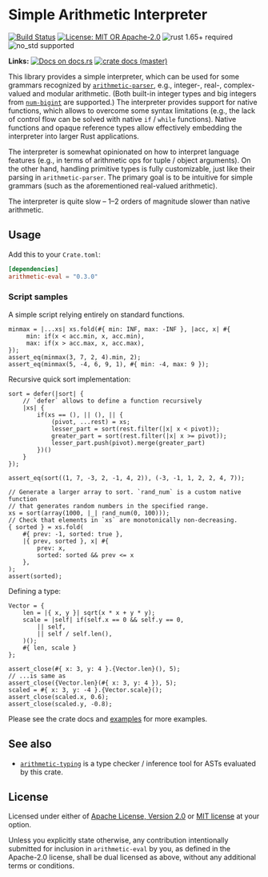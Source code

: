 # Simple Arithmetic Interpreter

[![Build Status](https://github.com/slowli/arithmetic-parser/workflows/CI/badge.svg?branch=master)](https://github.com/slowli/arithmetic-parser/actions)
[![License: MIT OR Apache-2.0](https://img.shields.io/badge/License-MIT%2FApache--2.0-blue)](https://github.com/slowli/arithmetic-parser#license)
![rust 1.65+ required](https://img.shields.io/badge/rust-1.65+-blue.svg)
![no_std supported](https://img.shields.io/badge/no__std-tested-green.svg)

**Links:** [![Docs on docs.rs](https://img.shields.io/docsrs/arithmetic-eval)](https://docs.rs/arithmetic-eval/)
[![crate docs (master)](https://img.shields.io/badge/master-yellow.svg?label=docs)](https://slowli.github.io/arithmetic-parser/arithmetic_eval/)

This library provides a simple interpreter, which can be used for some grammars
recognized by [`arithmetic-parser`], e.g., integer-, real-, complex-valued and modular arithmetic.
(Both built-in integer types and big integers from [`num-bigint`] are supported.)
The interpreter provides support for native functions,
which allows to overcome some syntax limitations (e.g., the lack of control flow
can be solved with native `if` / `while` functions). Native functions and opaque reference types
allow effectively embedding the interpreter into larger Rust applications.

The interpreter is somewhat opinionated on how to interpret language features
(e.g., in terms of arithmetic ops for tuple / object arguments).
On the other hand, handling primitive types is fully customizable, just like their parsing
in `arithmetic-parser`.
The primary goal is to be intuitive for simple grammars (such as the aforementioned
real-valued arithmetic).

The interpreter is quite slow – 1–2 orders of magnitude slower than native arithmetic.

## Usage

Add this to your `Crate.toml`:

```toml
[dependencies]
arithmetic-eval = "0.3.0"
```

### Script samples

A simple script relying entirely on standard functions.

```text
minmax = |...xs| xs.fold(#{ min: INF, max: -INF }, |acc, x| #{
     min: if(x < acc.min, x, acc.min),
     max: if(x > acc.max, x, acc.max),
});
assert_eq(minmax(3, 7, 2, 4).min, 2);
assert_eq(minmax(5, -4, 6, 9, 1), #{ min: -4, max: 9 });
```

Recursive quick sort implementation:

```text
sort = defer(|sort| {
    // `defer` allows to define a function recursively
    |xs| {
        if(xs == (), || (), || {
            (pivot, ...rest) = xs;
            lesser_part = sort(rest.filter(|x| x < pivot));
            greater_part = sort(rest.filter(|x| x >= pivot));
            lesser_part.push(pivot).merge(greater_part)
        })()
    }
});

assert_eq(sort((1, 7, -3, 2, -1, 4, 2)), (-3, -1, 1, 2, 2, 4, 7));

// Generate a larger array to sort. `rand_num` is a custom native function
// that generates random numbers in the specified range.
xs = sort(array(1000, |_| rand_num(0, 100)));
// Check that elements in `xs` are monotonically non-decreasing.
{ sorted } = xs.fold(
    #{ prev: -1, sorted: true },
    |{ prev, sorted }, x| #{
        prev: x,
        sorted: sorted && prev <= x
    },
);
assert(sorted);
```

Defining a type:

```text
Vector = {
    len = |{ x, y }| sqrt(x * x + y * y);
    scale = |self| if(self.x == 0 && self.y == 0,
        || self,
        || self / self.len(),
    )();
    #{ len, scale }
};

assert_close(#{ x: 3, y: 4 }.{Vector.len}(), 5);
// ...is same as
assert_close({Vector.len}(#{ x: 3, y: 4 }), 5);
scaled = #{ x: 3, y: -4 }.{Vector.scale}();
assert_close(scaled.x, 0.6);
assert_close(scaled.y, -0.8);
```

Please see the crate docs and [examples](examples) for more examples.

## See also

- [`arithmetic-typing`] is a type checker / inference tool for ASTs evaluated
  by this crate.

## License

Licensed under either of [Apache License, Version 2.0](LICENSE-APACHE)
or [MIT license](LICENSE-MIT) at your option.

Unless you explicitly state otherwise, any contribution intentionally submitted
for inclusion in `arithmetic-eval` by you, as defined in the Apache-2.0 license,
shall be dual licensed as above, without any additional terms or conditions.

[`arithmetic-parser`]: https://crates.io/crates/arithmetic-parser
[`arithmetic-typing`]: https://crates.io/crates/arithmetic-typing
[`num-bigint`]: https://crates.io/crates/num-bigint
[Schnorr signatures]: https://en.wikipedia.org/wiki/Schnorr_signature
